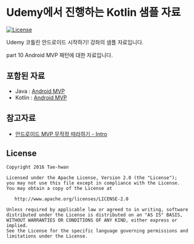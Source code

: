 # Udemy에서 진행하는 Kotlin 샘플 자료

[![License](https://img.shields.io/hexpm/l/plug.svg)]()

Udemy 코틀린 안드로이드 시작하기! 강좌의 샘플 자료입니다.

part 10 Android MVP 패턴에 대한 자료입니다.

## 포함된 자료

- Java : [Android MVP](https://github.com/taehwandev/Kotlin-Udemy-Sample/tree/05-mvp/app-java/src/main)
- Kotlin : [Android MVP](https://github.com/taehwandev/Kotlin-Udemy-Sample/tree/05-mvp/app-kotlin/src/main)

## 참고자료

- [안드로이드 MVP 무작정 따라하기 - Intro](http://thdev.tech/androiddev/2016/10/12/Android-MVP-Intro.html)

## License

```
Copyright 2016 Tae-hwan

Licensed under the Apache License, Version 2.0 (the "License");
you may not use this file except in compliance with the License.
You may obtain a copy of the License at

   http://www.apache.org/licenses/LICENSE-2.0

Unless required by applicable law or agreed to in writing, software
distributed under the License is distributed on an "AS IS" BASIS,
WITHOUT WARRANTIES OR CONDITIONS OF ANY KIND, either express or implied.
See the License for the specific language governing permissions and
limitations under the License.
```
